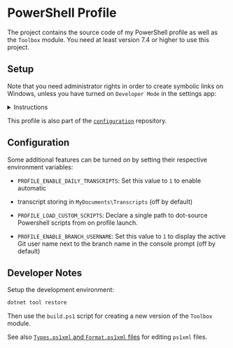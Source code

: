 # PowerShell Profile

The project contains the source code of my PowerShell profile as well as the
`Toolbox` module. You need at least version 7.4 or higher to use this project.

## Setup

Note that you need administrator rights in order to create symbolic links on
Windows, unless you have turned on `Developer Mode` in the settings app:

<details>
<summary>Instructions</summary>

```powershell
Invoke-WebRequest -Uri https://raw.githubusercontent.com/StefanGreve/profile/refs/heads/master/profile.ps1 -Out profile.ps1

# Recommended profile path: CurrentUserAllHosts
$PROFILE | Get-Member -Type NoteProperty | Format-List

# Create a PowerShell directory if necessary
New-Item "$HOME\Documents\PowerShell" -ItemType Directory -ErrorAction SilentlyContinue

# Create a new symbolic link and dot-source profile.ps1
$ProfilePath = "$HOME\Documents\PowerShell\profile.ps1"
New-Item -Path $ProfilePath -ItemType SymbolicLink -Value $(Resolve-Path profile.ps1).Path
```

</details>

This profile is also part of the
[`configuration`](https://github.com/stefangreve/configuration)
repository.

## Configuration

Some additional features can be turned on by setting their respective environment
variables:

- `PROFILE_ENABLE_DAILY_TRANSCRIPTS`: Set this value to `1` to enable automatic
- transcript storing in `MyDocuments\Transcripts` (off by default)

- `PROFILE_LOAD_CUSTOM_SCRIPTS`: Declare a single path to dot-source Powershell
  scripts from on profile launch.
- `PROFILE_ENABLE_BRANCH_USERNAME`: Set this value to `1` to display the active
  Git user name next to the branch name in the console prompt (off by default)

## Developer Notes

Setup the development environment:

```powershell
dotnet tool restore
```

Then use the `build.ps1` script for creating a new version of the `Toolbox` module.

See also
[`Types.ps1xml` and `Format.ps1xml` files](https://code.visualstudio.com/docs/languages/powershell#_typesps1xml-and-formatps1xml-files)
for editing `ps1xml` files.
